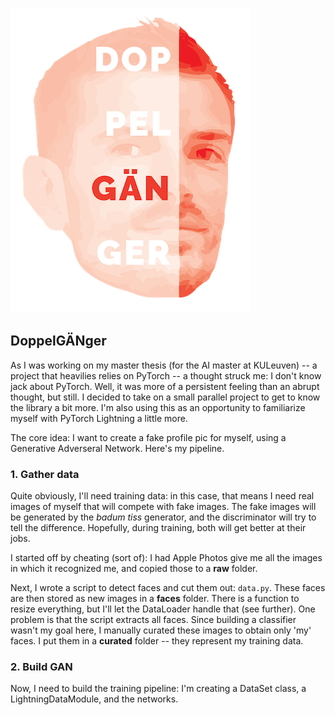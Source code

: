 ![](docs/doppel-logo.png)
 
## DoppelGÄNger  

As I was working on my master thesis (for the AI master at KULeuven) -- a project that heavilies relies on PyTorch -- a thought struck me: I don't know jack about PyTorch. Well, it was more of a persistent feeling than an abrupt thought, but still. I decided to take on a small parallel project to get to know the library a bit more. I'm also using this as an opportunity to familiarize myself with PyTorch Lightning a little more.

The core idea: I want to create a fake profile pic for myself, using a Generative Adverseral Network. Here's my pipeline.

### 1. Gather data

Quite obviously, I'll need training data: in this case, that means I need real images of myself that will compete with fake images. The fake images will be generated by the *badum tiss* generator, and the discriminator will try to tell the difference. Hopefully, during training, both will get better at their jobs. 

I started off by cheating (sort of): I had Apple Photos give me all the images in which it recognized me, and copied those to a **raw** folder.

Next, I wrote a script to detect faces and cut them out: `data.py`. These faces are then stored as new images in a **faces** folder. There is a function to resize everything, but I'll let the DataLoader handle that (see further). One problem is that the script extracts all faces. Since building a classifier wasn't my goal here, I manually curated these images to obtain only 'my' faces. I put them in a **curated** folder -- they represent my training data.

### 2. Build GAN

Now, I need to build the training pipeline: I'm creating a DataSet class, a LightningDataModule, and the networks.



